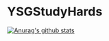 # YSGStudyHards
[![Anurag's github stats](https://github-readme-stats.vercel.app/api?username=YSGStudyHards)](https://github.com/anuraghazra/github-readme-stats)
